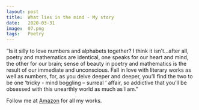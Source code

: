 ```yaml
---
layout: post
title:  What lies in the mind - My story
date:   2020-03-31
image:  07.png
tags:   Poetry
---
```


 “Is it silly to love numbers and alphabets together? I think it isn’t…after all, poetry and mathematics are identical, one speaks for our heart and mind, the other for our brain; sense of beauty in poetry and mathematics is the result of our immediate and unconscious.
Fall in love with literary works as well as numbers, for, as you delve deeper and deeper, you’ll find the two to be one ‘tricky - mind boggling – surreal ‘ affair, so addictive that you’ll be obsessed with this unearthly world as much as I am.”

Follow me at [Amazon](https://www.amazon.com/Srijit-Mondal/e/B07DMQN5YD) for all my works.
